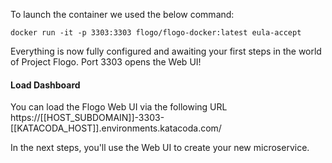To launch the container we used the below command:

```
docker run -it -p 3303:3303 flogo/flogo-docker:latest eula-accept
```

Everything is now fully configured and awaiting your first steps in the world of Project Flogo. Port 3303 opens the Web UI!

#### Load Dashboard

You can load the Flogo Web UI via the following URL https://[[HOST_SUBDOMAIN]]-3303-[[KATACODA_HOST]].environments.katacoda.com/

In the next steps, you'll use the Web UI to create your new microservice.